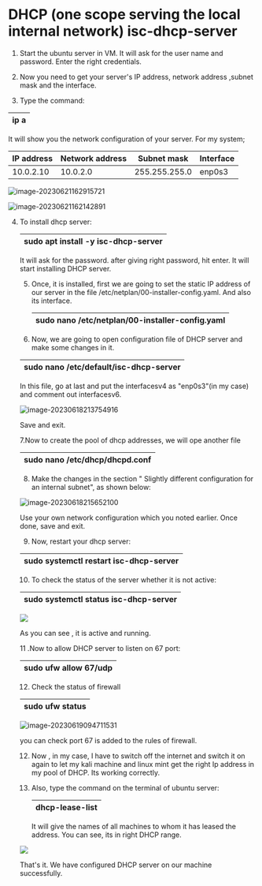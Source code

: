 # DHCP (one scope serving the local internal network) isc-dhcp-server

1. Start the ubuntu server in VM. It will ask for the user name and password. Enter the right credentials.

2. Now you need to get your server's IP address, network address ,subnet mask and the interface.

3. Type the command:

   

| ip a |
| ---- |

It will show you the network configuration of your server. For my system;

| IP address | Network address | Subnet mask   | Interface |
| ---------- | --------------- | ------------- | --------- |
| 10.0.2.10  | 10.0.2.0        | 255.255.255.0 | enp0s3    |

![image-20230621162915721](C:\Users\nimes\AppData\Roaming\Typora\typora-user-images\image-20230621162915721.png)





<img src="C:\Users\nimes\AppData\Roaming\Typora\typora-user-images\image-20230621162142891.png" alt="image-20230621162142891"  />

4. To install dhcp server:

   | sudo apt install -y isc-dhcp-server |
   | ----------------------------------- |

   It will ask for the password. after giving right password, hit enter. It will start installing DHCP server. 

   5. Once, it is installed, first we are going to set the static IP address of our server in the file /etc/netplan/00-installer-config.yaml. And also its interface.

      | sudo nano /etc/netplan/00-installer-config.yaml |
      | ----------------------------------------------- |

      

   6. Now, we are going to open configuration file of DHCP server and make some changes in it.

   | sudo nano /etc/default/isc-dhcp-server |
   | -------------------------------------- |
   
   In this file, go at last and put the interfacesv4 as "enp0s3"(in my case) and comment out interfacesv6.
   
   
   
   ![image-20230618213754916](C:\Users\nimes\AppData\Roaming\Typora\typora-user-images\image-20230618213754916.png)

   Save and exit.

    7.Now to create the pool of dhcp addresses, we will ope another file

   | sudo nano /etc/dhcp/dhcpd.conf |
   | ------------------------------ |
   
   8. Make the changes in the section " Slightly different configuration for an internal subnet", as shown below:
   
   ![image-20230618215652100](C:\Users\nimes\AppData\Roaming\Typora\typora-user-images\image-20230618215652100.png)

   Use your own network configuration which you noted earlier. Once done, save and exit.

   9. Now, restart your dhcp server:
   
   | sudo systemctl restart isc-dhcp-server |
   | -------------------------------------- |

   10. To check the status of the server whether it is not active:

   | sudo systemctl status isc-dhcp-server |
   | ------------------------------------- |
   
   ![](C:\Users\nimes\AppData\Roaming\Typora\typora-user-images\image-20230621085510017.png)

   

   As you can see , it is active and running.
   
   11 .Now to allow DHCP server to listen on 67 port:
   
   | sudo ufw allow 67/udp |
   | --------------------- |

   12. Check the status of firewall
   
   | sudo ufw status |
   | --------------- |
   
   
   
   ![image-20230619094711531](C:\Users\nimes\AppData\Roaming\Typora\typora-user-images\image-20230619094711531.png)

   you can check port 67 is added to the rules of firewall.

   12. Now , in my case, I have to switch off the internet and switch it on again to let my kali machine and linux mint get the right Ip address in my pool of DHCP.  Its working correctly.

   13. Also, type the command on the terminal of ubuntu server:
   
       | dhcp-lease-list |
       | --------------- |
   
       It will give the names of all machines to whom it has leased the address. You can see, its in right DHCP range.
   
   ![](C:\Users\nimes\AppData\Roaming\Typora\typora-user-images\image-20230621091727740.png)
   
   
   
   That's it. We have configured DHCP server on our machine successfully.
   
   
   
   
